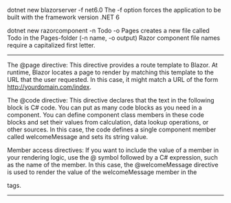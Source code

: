 dotnet new blazorserver -f net6.0 
The -f option forces the application to be built with the framework version .NET 6

dotnet new razorcomponent -n Todo -o Pages
creates a new file called Todo in the Pages-folder (-n name, -o output)
Razor component file names require a capitalized first letter.

<hr>

The @page directive: This directive provides a route template to Blazor. At runtime, Blazor locates a page to render by
matching this template to the URL that the user requested. In this case, it might match a URL of the form http://yourdomain.com/index.

The @code directive: This directive declares that the text in the following block is C# code. You can put as many code 
blocks as you need in a component. You can define component class members in these code blocks and set their 
values from calculation, data lookup operations, or other sources. In this case, the code defines a single component 
member called welcomeMessage and sets its string value.

Member access directives: If you want to include the value of a member in your rendering logic, use the @ symbol
followed by a C# expression, such as the name of the member. In this case, the @welcomeMessage directive is used to
render the value of the welcomeMessage member in the <p> tags.

<hr>